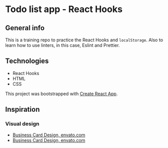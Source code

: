 # Todo list app - React Hooks

## General info
This is a training repo to practice the React Hooks and `localStorage`.
Also to learn how to use linters, in this case, Eslint and Prettier.


## Technologies
- React Hooks
- HTML
- CSS


This project was bootstrapped with [Create React App](https://github.com/facebook/create-react-app).

## Inspiration

### Visual design

- [Business Card Design, envato.com](https://elements.envato.com/es/colour-company-business-card-92VHKB5)
- [Business Card Design, envato.com](https://elements.envato.com/es/modern-creative-business-card-CWMZT4?irgwc=1&clickid=0ZX0-LzSNxyLTXDwUx0Mo3EHUkE3CbSrlTyDzE0&iradid=275988&irpid=357605&iradtype=ONLINE_TRACKING_LINK&irmptype=mediapartner&mp_value1=&utm_campaign=af_impact_radius_357605&utm_medium=affiliate&utm_source=impact_radius)
